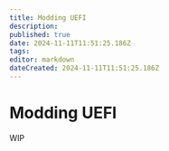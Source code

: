 ```yaml
---
title: Modding UEFI
description: 
published: true
date: 2024-11-11T11:51:25.186Z
tags: 
editor: markdown
dateCreated: 2024-11-11T11:51:25.186Z
---
```


# Modding UEFI
WIP